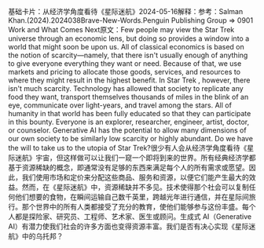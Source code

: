 

基础卡片：从经济学角度看待《星际迷航》2024-05-16解释：参考：Salman Khan.(2024).2024038Brave-New-Words.Penguin Publishing Group => 0901 Work and What Comes Next原文：Few people may view the Star Trek universe through an economic lens, but doing so provides a window into a world that might soon be upon us. All of classical economics is based on the notion of scarcity—namely, that there isn't usually enough of anything to give everyone everything they want or need. Because of that, we use markets and pricing to allocate those goods, services, and resources to where they might result in the highest benefit. In Star Trek , however, there isn't much scarcity. Technology has allowed that society to replicate any food they want, transport themselves thousands of miles in the blink of an eye, communicate over light-years, and travel among the stars. All of humanity in that world has been fully educated so that they can participate in this bounty. Everyone is an explorer, researcher, engineer, artist, doctor, or counselor. Generative AI has the potential to allow many dimensions of our own society to be similarly low scarcity or highly abundant. Do we have the will to take us to the utopia of Star Trek?很少有人会从经济学角度看待《星际迷航》宇宙，但这样做可以让我们一窥一个即将到来的世界。所有经典经济学都基于资源稀缺的概念，即通常没有足够的东西来满足每个人的所有需求或愿望。因此，我们使用市场和定价来分配这些商品、服务和资源，以便它们能产生最大的效益。然而，在《星际迷航》中，资源稀缺并不多见。技术使得那个社会可以复制任何他们想要的食物，在瞬间运输自己数千英里，跨越光年进行通信，并在星际间旅行。那个世界中的所有人类都接受了充分的教育，使他们能够参与这份丰盛。每个人都是探险家、研究员、工程师、艺术家、医生或顾问。生成式 AI（Generative AI）有潜力使我们社会的许多方面也变得资源丰富。我们是否有决心实现《星际迷航》中的乌托邦？